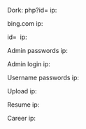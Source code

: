 Dork: php?id= ip:

bing.com ip:

id=  ip:

Admin passwords ip:

Admin login ip:

Username passwords ip:

Upload ip:

Resume ip:

Career ip: